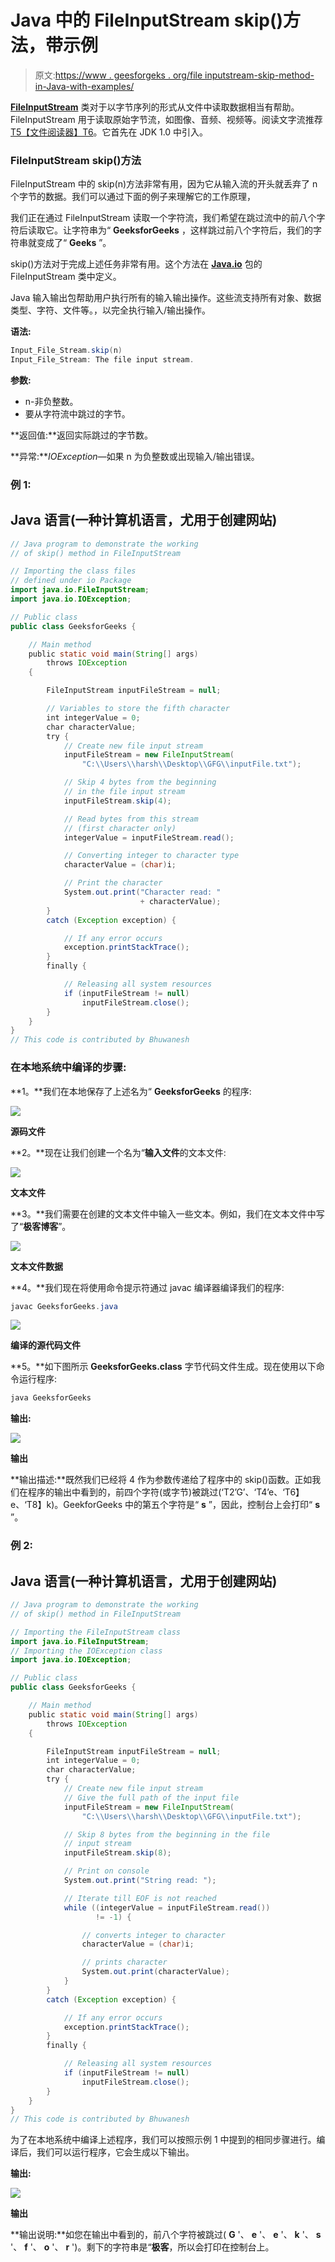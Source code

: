 # Java 中的 FileInputStream skip()方法，带示例

> 原文:[https://www . geesforgeks . org/file inputstream-skip-method-in-Java-with-examples/](https://www.geeksforgeeks.org/fileinputstream-skip-method-in-java-with-examples/)

[**FileInputStream**](https://www.geeksforgeeks.org/java-io-fileinputstream-class-java/) 类对于以字节序列的形式从文件中读取数据相当有帮助。FileInputStream 用于读取原始字节流，如图像、音频、视频等。阅读文字流推荐[T5【文件阅读器】T6](https://www.geeksforgeeks.org/file-handling-java-using-filewriter-filereader/)。它首先在 JDK 1.0 中引入。

### FileInputStream skip()方法

FileInputStream 中的 skip(n)方法非常有用，因为它从输入流的开头就丢弃了 n 个字节的数据。我们可以通过下面的例子来理解它的工作原理，

我们正在通过 FileInputStream 读取一个字符流，我们希望在跳过流中的前八个字符后读取它。让字符串为“ **GeeksforGeeks** ，这样跳过前八个字符后，我们的字符串就变成了“ **Geeks** ”。

skip()方法对于完成上述任务非常有用。这个方法在 [**Java.io**](https://www.geeksforgeeks.org/java-io-input-output-in-java-with-examples/) 包的 FileInputStream 类中定义。

Java 输入输出包帮助用户执行所有的输入输出操作。这些流支持所有对象、数据类型、字符、文件等。，以完全执行输入/输出操作。

**语法:**

```java
Input_File_Stream.skip(n)
Input_File_Stream: The file input stream.
```

**参数:**

*   n-非负整数。
*   要从字符流中跳过的字节。

**返回值:**返回实际跳过的字节数。

**异常:***IOException*—如果 n 为负整数或出现输入/输出错误。

### **例 1:**

## Java 语言(一种计算机语言，尤用于创建网站)

```java
// Java program to demonstrate the working
// of skip() method in FileInputStream

// Importing the class files
// defined under io Package
import java.io.FileInputStream;
import java.io.IOException;

// Public class
public class GeeksforGeeks {

    // Main method
    public static void main(String[] args)
        throws IOException
    {

        FileInputStream inputFileStream = null;

        // Variables to store the fifth character
        int integerValue = 0;
        char characterValue;
        try {
            // Create new file input stream
            inputFileStream = new FileInputStream(
                "C:\\Users\\harsh\\Desktop\\GFG\\inputFile.txt");

            // Skip 4 bytes from the beginning
            // in the file input stream
            inputFileStream.skip(4);

            // Read bytes from this stream
            // (first character only)
            integerValue = inputFileStream.read();

            // Converting integer to character type
            characterValue = (char)i;

            // Print the character
            System.out.print("Character read: "
                             + characterValue);
        }
        catch (Exception exception) {

            // If any error occurs
            exception.printStackTrace();
        }
        finally {

            // Releasing all system resources
            if (inputFileStream != null)
                inputFileStream.close();
        }
    }
}
// This code is contributed by Bhuwanesh
```

### 在本地系统中编译的步骤:

**1。**我们在本地保存了上述名为“ **GeeksforGeeks** 的程序:

![](img/af2043bcc46941720472477b28033da7.png)

**源码文件**

**2。**现在让我们创建一个名为“**输入文件**的文本文件:

![](img/410f0b853c013473d52469f2ec8bc178.png)

**文本文件**

**3。**我们需要在创建的文本文件中输入一些文本。例如，我们在文本文件中写了“**极客博客**”。

![](img/e161fb91b8b14aa5320bd096fde8f04a.png)

**文本文件数据**

**4。**我们现在将使用命令提示符通过 javac 编译器编译我们的程序:

```java
javac GeeksforGeeks.java
```

![](img/35aa195968f47253e428b8bee9f707f0.png)

**编译的源代码文件**

**5。**如下图所示 **GeeksforGeeks.class** 字节代码文件生成。现在使用以下命令运行程序:

```java
java GeeksforGeeks
```

**输出:**

![](img/e8dd0693c07d65173664851eb890eecf.png)

**输出**

**输出描述:**既然我们已经将 4 作为参数传递给了程序中的 skip()函数。正如我们在程序的输出中看到的，前四个字符(或字节)被跳过(‘T2’G’、‘T4’e、‘T6】e、‘T8】k)。GeekforGeeks 中的第五个字符是“ **s** ”，因此，控制台上会打印“ **s** ”。

### **例 2:**

## Java 语言(一种计算机语言，尤用于创建网站)

```java
// Java program to demonstrate the working
// of skip() method in FileInputStream

// Importing the FileInputStream class
import java.io.FileInputStream;
// Importing the IOException class
import java.io.IOException;

// Public class
public class GeeksforGeeks {

    // Main method
    public static void main(String[] args)
        throws IOException
    {

        FileInputStream inputFileStream = null;
        int integerValue = 0;
        char characterValue;
        try {
            // Create new file input stream
            // Give the full path of the input file
            inputFileStream = new FileInputStream(
                "C:\\Users\\harsh\\Desktop\\GFG\\inputFile.txt");

            // Skip 8 bytes from the beginning in the file
            // input stream
            inputFileStream.skip(8);

            // Print on console
            System.out.print("String read: ");

            // Iterate till EOF is not reached
            while ((integerValue = inputFileStream.read())
                   != -1) {

                // converts integer to character
                characterValue = (char)i;

                // prints character
                System.out.print(characterValue);
            }
        }
        catch (Exception exception) {

            // If any error occurs
            exception.printStackTrace();
        }
        finally {

            // Releasing all system resources
            if (inputFileStream != null)
                inputFileStream.close();
        }
    }
}
// This code is contributed by Bhuwanesh
```

为了在本地系统中编译上述程序，我们可以按照示例 1 中提到的相同步骤进行。编译后，我们可以运行程序，它会生成以下输出。

**输出:**

![](img/2d1ea8bdebeff7a28a3672f39b17e163.png)

**输出**

**输出说明:**如您在输出中看到的，前八个字符被跳过( **G** '、 **e** '、 **e** '、 **k** '、 **s** '、 **f** '、 **o** '、 **r** ')。剩下的字符串是“**极客**，所以会打印在控制台上。